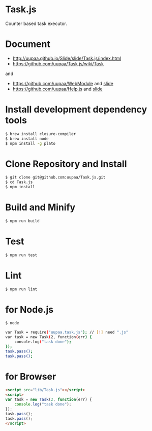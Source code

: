 Task.js
=======

Counter based task executor.


# Document

- http://uupaa.github.io/Slide/slide/Task.js/index.html
- https://github.com/uupaa/Task.js/wiki/Task

and

- https://github.com/uupaa/WebModule and [slide](http://uupaa.github.io/Slide/slide/WebModule/index.html)
- https://github.com/uupaa/Help.js and [slide](http://uupaa.github.io/Slide/slide/Help.js/index.html)

# Install development dependency tools

```sh
$ brew install closure-compiler
$ brew install node
$ npm install -g plato
```

# Clone Repository and Install

```sh
$ git clone git@github.com:uupaa/Task.js.git
$ cd Task.js
$ npm install
```

# Build and Minify

```sh
$ npm run build
```

# Test

```sh
$ npm run test
```

# Lint

```sh
$ npm run lint
```

# for Node.js
```sh
$ node

var Task = require("uupaa.task.js"); // [!] need ".js"
var task = new Task(2, function(err) {
    console.log("task done");
});
task.pass();
task.pass();
```

# for Browser

```html
<script src="lib/Task.js"></script>
<script>
var task = new Task(2, function(err) {
    console.log("task done");
});
task.pass();
task.pass();
</script>
```

